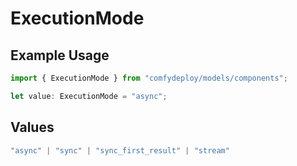 # ExecutionMode

## Example Usage

```typescript
import { ExecutionMode } from "comfydeploy/models/components";

let value: ExecutionMode = "async";
```

## Values

```typescript
"async" | "sync" | "sync_first_result" | "stream"
```